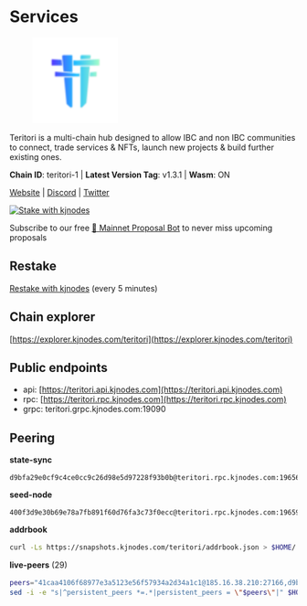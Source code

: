 # Services

<figure><img src="https://raw.githubusercontent.com/kj89/cosmos-images/main/logos/teritori.png" width="150" alt=""><figcaption></figcaption></figure>

Teritori is a multi-chain hub designed to allow IBC and non IBC communities  to connect, trade services & NFTs, launch new projects & build further existing ones.

**Chain ID**: teritori-1 | **Latest Version Tag**: v1.3.1 | **Wasm**: ON

[Website](https://teritori.com) | [Discord](https://discord.gg/teritori) | [Twitter](https://twitter.com/TeritoriNetwork)

[![Stake with kjnodes](https://i.ibb.co/cr44Q8j/button-stake-with-kjnodes.png)](https://restake.app/teritori/torivaloper184ln03hkpt75uhrrr26f66kvcqvf4yn4nc2xjm)

Subscribe to our free [🤖 Mainnet Proposal Bot](https://t.me/kjnodes_proposal_bot) to never miss upcoming proposals

## Restake

[Restake with kjnodes](https://restake.app/teritori/torivaloper184ln03hkpt75uhrrr26f66kvcqvf4yn4nc2xjm) (every 5 minutes)
## Chain explorer
[https://explorer.kjnodes.com/teritori](https://explorer.kjnodes.com/teritori)

## Public endpoints

* api: [https://teritori.api.kjnodes.com](https://teritori.api.kjnodes.com)
* rpc: [https://teritori.rpc.kjnodes.com](https://teritori.rpc.kjnodes.com)
* grpc: teritori.grpc.kjnodes.com:19090

## Peering

**state-sync**

```text
d9bfa29e0cf9c4ce0cc9c26d98e5d97228f93b0b@teritori.rpc.kjnodes.com:19656
```

**seed-node**

```text
400f3d9e30b69e78a7fb891f60d76fa3c73f0ecc@teritori.rpc.kjnodes.com:19659
```

**addrbook**
```bash
curl -Ls https://snapshots.kjnodes.com/teritori/addrbook.json > $HOME/.teritorid/config/addrbook.json
```

**live-peers** (29)
```bash
peers="41caa4106f68977e3a5123e56f57934a2d34a1c1@185.16.38.210:27166,d9bfa29e0cf9c4ce0cc9c26d98e5d97228f93b0b@65.109.88.38:19656,4cef2b81f82420434c6ce0dc43ca04ad18ef773f@65.108.75.107:15656,c12c1ed98ab1f24266980c1f05ed0ca8812ca7aa@95.217.192.230:16656,e726816f42831689eab9378d5d577f1d06d25716@176.9.188.21:26656,51eaf493facf36754411baa4f7b89355bd9cb3e7@195.201.63.87:42666,c670830fdf60374f008fa4a4eb851deddcdaef5b@65.109.88.107:46656,11f78b7959eb7454ed6ec2bd77a3f45491463fc8@162.19.89.8:10756,5cabaab828aea4bcc60e20c5a87b469c43023557@65.108.141.109:15656,e1b058e5cfa2b836ddaa496b10911da62dcf182e@138.201.8.248:26656,63c28f10976800fd783930067d3d3a4eef358b28@173.215.85.171:20070,17308ce7e097819743a01c0d30fedaa27e9f16a4@141.95.65.73:15956,6ef7a8bc7a3cc0856594f12570e8f2282a099dcf@65.109.93.152:26796,0b27217386756577e1eadf00c4169dc8f041e522@51.210.7.219:26656,89757803f40da51678451735445ad40d5b15e059@134.65.192.221:26656,5057950d34b67a67325f02949703388c4a35c1dd@154.53.59.87:19656,2b4f46e601fb4ede2a0c98976337e3afdaa50dac@65.108.238.102:15956,6085c32b26fb1baa4b16b426f5d56f2fff81cfc7@135.181.165.246:26656,15e7d5ef19a373da5ca7aebbe3b57203f21e0a07@198.244.179.127:26656,35de81a10ed992e427e6eb1d0d9ec3622d0f37fe@193.70.47.90:15956,7fed06d0391518f81f56fd8fbe964558f3b7d9da@37.59.21.96:15956,0e189bbc6db606a14950a0e59641b798a255c3c8@65.109.37.154:3000,d40face481bc00a617d9a29c39be412a776e28c2@116.202.36.240:10656,942c99cb9ff717552f884639dda9f52ab66f9726@142.132.209.97:26656,3069b058b5ed85c3cdb2cf18fb1d255d966b53af@193.149.187.8:26656,efe721a953196d8c5f2375b86dcd54285aec565c@51.158.231.48:26656,3594b73f909a9c4b87cfe6a361ef8b2b51124dd5@65.109.69.59:15956,ebc272824924ea1a27ea3183dd0b9ba713494f83@95.214.52.139:27166,46b7ae20e3cc4264076a91c3601f3894a021a80d@65.108.6.45:36656"
sed -i -e "s|^persistent_peers *=.*|persistent_peers = \"$peers\"|" $HOME/.teritorid/config/config.toml
```
